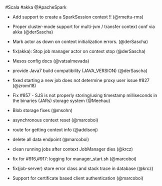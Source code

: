 #Scala #akka @ApacheSpark

* Add support to create a SparkSession context  !! (@rmettu-rms)

* Proper cluster-mode support for multi-jvm / transfer context conf via akka (@derSascha)
* Mark actor as down on context initialization errors. (@derSascha)
* fix(akka): Stop job manager actor on context stop (@derSascha)
* Mesos config docs (@vatsalmevada)
* provide Java7 build compatibility (JAVA_VERSION) (@derSascha)
* fixed starting a new job does not determine proxy user issue #827 (@zromi18)
* Fix #857 - SJS is not properly storing/using timestamp milliseconds in the binaries (JARs) storage system (@Meehau)
* Blob storage fixes (@msohn)
* asynchronous context reset (@marcoboi)
* route for getting context info (@addisonj)
* delete all data endpoint (@marcoboi)
* clean running jobs after context JobManager dies (@krcz)
* fix for #916,#917: logging for manager_start.sh (@marcoboi) 
* fix(job-server) store error class and stack trace in database (@krcz)
* Support for certificate based client authentication (@marcoboi)

